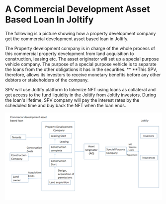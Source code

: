 # A Commercial Development Asset Based Loan In Joltify

The following is a picture showing how a property development company get the commercial development  asset based loan in Joltify.

The Property development company is in charge of the whole process of this commercial property development from land acquisition to construction, leasing etc. The asset originator will set up a special purpose vehicle company. The purpose of a special purpose vehicle is to separate the loans from the other obligations it has in the securities. ** **This SPV, therefore, allows its investors to receive monetary benefits before any other debtors or stakeholders of the company.&#x20;

SPV will use Joltify platform to tokenize NFT using loans as collateral and get access to  the fund liquidity in the Joltify from Joltify investors.  During the loan's lifetime, SPV company will pay the interest rates by the scheduled time and buy back the NFT when the loan ends.&#x20;

![](<../.gitbook/assets/pic-assetbasedloan (6).png>)
